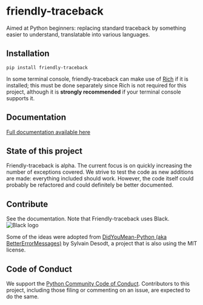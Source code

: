 # friendly-traceback
Aimed at Python beginners: replacing standard traceback by something easier to understand, translatable into various languages.

## Installation

```
pip install friendly-traceback
```

In some terminal console, friendly-traceback can make use of [Rich](https://github.com/willmcgugan/rich) if it is installed; this must be done separately
since Rich is not required for this project, although it is **strongly recommended**
if your terminal console supports it.

## Documentation


[Full documentation available here](https://aroberge.github.io/friendly-traceback-docs/docs/html/)


## State of this project

Friendly-traceback is alpha. The current focus is on quickly increasing
the number of exceptions covered.  We strive to test the code as new additions
are made: everything included should work.  However, the code itself
could probably be refactored and could definitely be better documented.

## Contribute

See the documentation. Note that Friendly-traceback uses Black.
![Black logo](https://img.shields.io/badge/code%20style-black-000000.svg)

Some of the ideas were adopted from
[DidYouMean-Python (aka BetterErrorMessages)](https://github.com/SylvainDe/DidYouMean-Python)
by Sylvain Desodt, a project that is also using the MIT license.

## Code of Conduct

We support the
[Python Community Code of Conduct](https://www.python.org/psf/codeofconduct/).
Contributors to this project, including those filing or commenting on an issue,
are expected to do the same.

